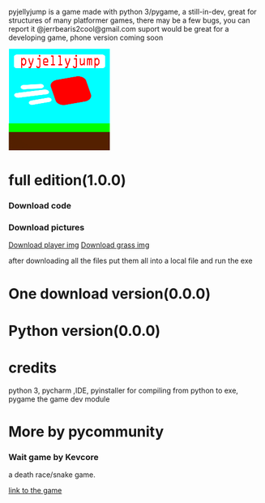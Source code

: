 
<p>pyjellyjump is a game made with python 3/pygame, a still-in-dev, great for structures of many platformer games, there may be a few bugs, you can report it @jerrbearis2cool@gmail.com suport would be great for a developing game, phone version coming soon</p>
<html>
  <img src="mygamelogo.png" alt="logo" width="200" height="200"> 
</html>
<html>
<style> 
body {
  background-image: url('background.jpg'); 
}
</style>
</html>
<head>
  <script data-ad-client="ca-pub-9568406816158293" async 
  src="https://pagead2.googlesyndication.com/pagead/js/adsbygoogle.js"></script>
</head>
<html>
  <h1>full edition(1.0.0)</h1>
  <h3>Download code</h3>
</html>
<html>
  <a href="platformer.exe" download>
  </a>
</html>
<html>
<h3>Download pictures</h3>
</html>
<html>
  <a href="playeris2cool-1.png" download>Download player img</a>
</html>
<html>
  <a href="grassiscool-1.png" download>Download grass img</a>
</html> 
<html>
  <p>after downloading all the files put them all into a local file and run the exe</p>
</html>
<html>
  <h1>One download version(0.0.0)</h1>
</html>
<html>
  <h1>Python version(0.0.0)</h1>
<html>
  <h1>credits</h1>
</html>
<html>
  <p>python 3, pycharm ,IDE, pyinstaller for compiling from python to exe, pygame the game dev module</p>
</html>
<html>
  <h1>More by pycommunity</h1>
  <h3>Wait game by Kevcore</h3>
  <p>a death race/snake game.</p>
  <a href="https://pycommunity30.github.io/kevcore-wait-game/">link to the game</a>
</html>
  

